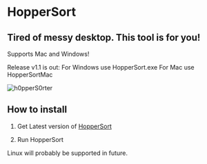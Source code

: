 # HopperSort
## Tired of messy desktop. This tool is for you!
Supports Mac and Windows!

Release v1.1 is out:
For Windows use HopperSort.exe
For Mac use HopperSortMac


![h0pperS0rter](https://github.com/kjutzn/HopperSort/assets/130908680/f4e1aec0-c32c-47da-a99c-95fe6bfbe1db)


## How to install

1. Get Latest version of [HopperSort](https://github.com/kjutzn/HopperSort/releases)

1. Run HopperSort


Linux will probably be supported in future.
